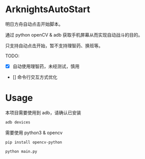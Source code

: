 # ArknightsAutoStart

明日方舟自动点击开始脚本。

通过 python openCV & adb 获取手机屏幕从而实现自动战斗的目的。

只支持自动点击开始，暂不支持理智药、换班等。

TODO:

- [x] 自动使用理智药，未经测试，慎用
- [] 命令行交互方式优化

# Usage

本项目需要使用到 adb，请确认已安装

```bash
adb devices
```

需要使用 python3 & opencv

```bash
pip install opencv-python
```

```bash
python main.py
```

